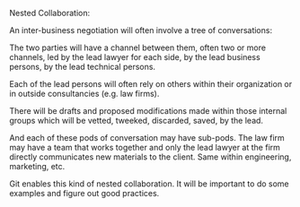 Nested Collaboration:

An inter-business negotiation will often involve a tree of conversations:

The two parties will have a channel between them, often two or more channels, led by the lead lawyer for each side, by the lead business persons, by the lead technical persons.  

Each of the lead persons will often rely on others within their organization or in outside consultancies (e.g. law firms).  

There will be drafts and proposed modifications made within those internal groups which will be vetted, tweeked, discarded, saved, by the lead. 

And each of these pods of conversation may have sub-pods.  The law firm may have a team that works together and only the lead lawyer at the firm directly communicates new materials to the client.  Same within engineering, marketing, etc.

Git enables this kind of nested collaboration.  It will be important to do some examples and figure out good practices. 
